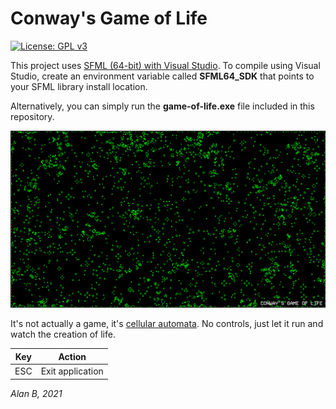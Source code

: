 # Conway's Game of Life

[![License: GPL v3](https://img.shields.io/badge/License-GPLv3-blue.svg)](https://www.gnu.org/licenses/gpl-3.0)

This project uses [SFML (64-bit) with Visual Studio](https://www.sfml-dev.org/tutorials/2.5/start-vc.php "SFML"). To compile using Visual Studio, create an environment variable called **SFML64_SDK** that points to your SFML library install location.

Alternatively, you can simply run the **game-of-life.exe** file included in this repository.

![Game of Life](game-of-life.png)

It's not actually a game, it's [cellular automata](https://en.wikipedia.org/wiki/Cellular_automaton "Cellular automaton"). No controls, just let it run and watch the creation of life.

| Key | Action  |
| ------------ | ------------ |
|  ESC | Exit application |

*Alan B, 2021*